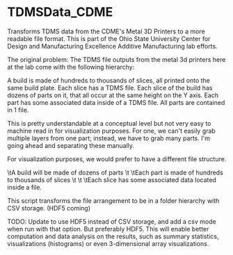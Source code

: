 # TDMSData_CDME
Transforms TDMS data from the CDME's Metal 3D Printers to a more readable file format. This is part of the Ohio State University Center for Design and Manufacturing Excellence Additive Manufacturing lab efforts.

The original problem: The TDMS file outputs from the metal 3d printers here at the lab come with the following hierarchy:

A build is made of hundreds to thousands of slices, all printed onto the same build plate. Each slice has a TDMS file.
    Each slice of the build has dozens of parts on it, that all occur at the same height on the Y axis. 
        Each part has some associated data inside of a TDMS file. All parts are contained in 1 file.
    
This is pretty understandable at a conceptual level but not very easy to machine read in for visualization purposes.
For one, we can't easily grab multiple layers from one part; instead, we have to grab many parts.
I'm going ahead and separating these manually.

For visualization purposes, we would prefer to have a different file structure.

\tA build will be made of dozens of parts
  \t \tEach part is made of hundreds to thousands of slices
    \t \t \tEach slice has some associated data located inside a file.
    
This script transforms the file arrangement to be in a folder hierarchy with CSV storage. (HDF5 coming)

TODO: Update to use HDF5 instead of CSV storage, and add a csv mode when run with that option. But preferably HDF5.
        This will enable better computation and data analysis on the results, such as summary statistics, visualizations (histograms) or even 3-dimensional array visualizations.
        
        
